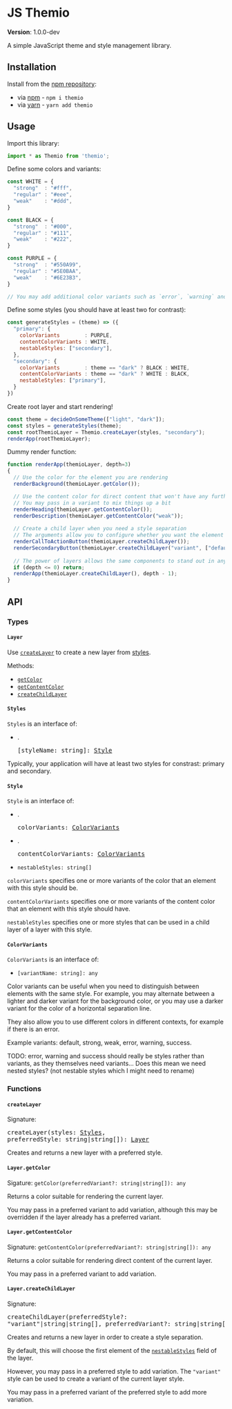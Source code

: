 # JS Themio

**Version**: 1.0.0-dev

A simple JavaScript theme and style management library.

## Installation

Install from the [npm repository](https://www.npmjs.com/):

 - via [npm](https://docs.npmjs.com/cli/npm) -  `npm i themio`
 - via [yarn](https://yarnpkg.com/) - `yarn add themio`

## Usage

Import this library:

```js
import * as Themio from 'themio';
```

Define some colors and variants:

```js
const WHITE = {
  "strong"  : "#fff",
  "regular" : "#eee",
  "weak"    : "#ddd",
}

const BLACK = {
  "strong"  : "#000",
  "regular" : "#111",
  "weak"    : "#222",
}

const PURPLE = {
  "strong"  : "#550A99",
  "regular" : "#5E0BAA",
  "weak"    : "#6E23B3",
}

// You may add additional color variants such as `error`, `warning` and `success`
```

Define some styles (you should have at least two for contrast):

```js
const generateStyles = (theme) => ({
  "primary": {
    colorVariants        : PURPLE,
    contentColorVariants : WHITE,
    nestableStyles: ["secondary"],
  },
  "secondary": {
    colorVariants        : theme == "dark" ? BLACK : WHITE,
    contentColorVariants : theme == "dark" ? WHITE : BLACK,
    nestableStyles: ["primary"],
  }
})
```

Create root layer and start rendering!

```js
const theme = decideOnSomeTheme(["light", "dark"]);
const styles = generateStyles(theme);
const rootThemioLayer = Themio.createLayer(styles, "secondary");
renderApp(rootThemioLayer);
```

Dummy render function:

```js
function renderApp(themioLayer, depth=3)
{
  // Use the color for the element you are rendering
  renderBackground(themioLayer.getColor());

  // Use the content color for direct content that won't have any further layers
  // You may pass in a variant to mix things up a bit
  renderHeading(themioLayer.getContentColor());
  renderDescription(themioLayer.getContentColor("weak"));
  
  // Create a child layer when you need a style separation
  // The arguments allow you to configure whether you want the element to stand out or not
  renderCallToActionButton(themioLayer.createChildLayer());
  renderSecondaryButton(themioLayer.createChildLayer("variant", ["default", "strong"]));
  
  // The power of layers allows the same components to stand out in any context
  if (depth <= 0) return;
  renderApp(themioLayer.createChildLayer(), depth - 1);
}
```

## API

### Types

#### `Layer`

Use [`createLayer`](#createlayer) to create a new layer from [styles](#styles).

Methods:

 - [`getColor`](#layergetcolor)
 - [`getContentColor`](#layergetcontentcolor)
 - [`createChildLayer`](#layercreatechildlayer)
 
#### `Styles`

`Styles` is an interface of:

 - . <pre>[styleName: string]: [Style](#style)</pre>

Typically, your application will have at least two styles for constrast: primary and secondary.

#### `Style`

`Style` is an interface of:

 - . <pre>colorVariants: [ColorVariants](#colorvariants)</pre>
 - . <pre>contentColorVariants: [ColorVariants](#colorvariants)</pre>
 - `nestableStyles: string[]`
 
`colorVariants` specifies one or more variants of the color that an element with this style should be.

`contentColorVariants` specifies one or more variants of the content color that an element with this style should have.

`nestableStyles` specifies one or more styles that can be used in a child layer of a layer with this style.

#### `ColorVariants`

`ColorVariants` is an interface of:

 - `[variantName: string]: any`
 
Color variants can be useful when you need to distinguish between elements with the same style. For example, you may alternate between a lighter and darker variant for the background color, or you may use a darker variant for the color of a horizontal separation line.

They also allow you to use different colors in different contexts, for example if there is an error.

Example variants: default, strong, weak, error, warning, success.

TODO: error, warning and success should really be styles rather than variants, as they themselves need variants... Does this mean we need nested styles? (not nestable styles which I might need to rename)

### Functions

#### `createLayer`

Signature: <pre>createLayer(styles: [Styles](#styles), preferredStyle: string|string[]): [Layer](#layer)</pre>

Creates and returns a new layer with a preferred style.

#### `Layer.getColor`

Sigature: `getColor(preferredVariant?: string|string[]): any`

Returns a color suitable for rendering the current layer.

You may pass in a preferred variant to add variation, although this may be overridden if the layer already has a preferred variant.

#### `Layer.getContentColor`

Signature: `getContentColor(preferredVariant?: string|string[]): any`

Returns a color suitable for rendering direct content of the current layer.

You may pass in a preferred variant to add variation.

#### `Layer.createChildLayer`

Signature: <pre>createChildLayer(preferredStyle?: "variant"|string|string[], preferredVariant?: string|string[]): [Layer](#layer)</pre>

Creates and returns a new layer in order to create a style separation.

By default, this will choose the first element of the [`nestableStyles`](#style) field of the layer.

However, you may pass in a preferred style to add variation. The `"variant"` style can be used to create a variant of the current layer style.

You may pass in a preferred variant of the preferred style to add more variation.
